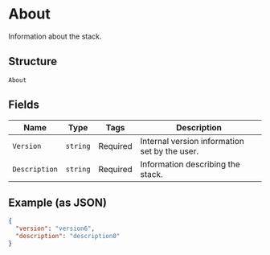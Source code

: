 
# About

Information about the stack.

## Structure

`About`

## Fields

| Name | Type | Tags | Description |
|  --- | --- | --- | --- |
| `Version` | `string` | Required | Internal version information set by the user. |
| `Description` | `string` | Required | Information describing the stack. |

## Example (as JSON)

```json
{
  "version": "version6",
  "description": "description0"
}
```

